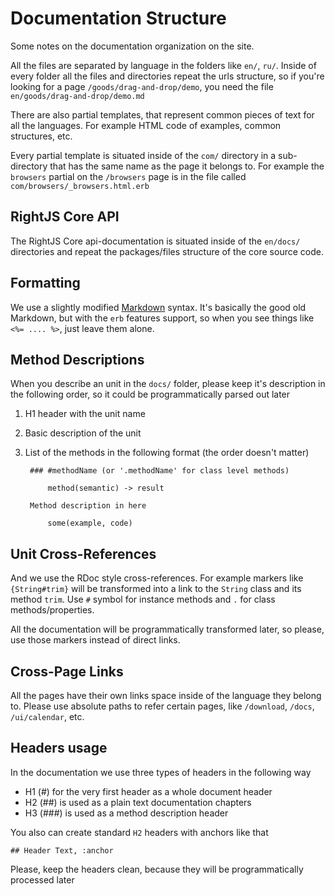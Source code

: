 # Documentation Structure

Some notes on the documentation organization on the site.

All the files are separated by language in the folders like `en/`, `ru/`.
Inside of every folder all the files and directories repeat the urls structure,
so if you're looking for a page `/goods/drag-and-drop/demo`, you need the file
`en/goods/drag-and-drop/demo.md`

There are also partial templates, that represent common pieces of text
for all the languages. For example HTML code of examples, common structures, etc.

Every partial template is situated inside of the `com/` directory in a sub-directory
that has the same name as the page it belongs to. For example the `browsers` partial
on the `/browsers` page is in the file called `com/browsers/_browsers.html.erb`

## RightJS Core API

The RightJS Core api-documentation is situated inside of the `en/docs/` directories
and repeat the packages/files structure of the core source code.


## Formatting

We use a slightly modified [Markdown](http://maruku.rubyforge.org/markdown_syntax.html)
syntax. It's basically the good old Markdown, but with the `erb` features support, so
when you see things like `<%= .... %>`, just leave them alone.


## Method Descriptions

When you describe an unit in the `docs/` folder, please keep it's description in
the following order, so it could be programmatically parsed out later

1. H1 header with the unit name
2. Basic description of the unit
3. List of the methods in the following format (the order doesn't matter)

        ### #methodName (or '.methodName' for class level methods)
        
            method(semantic) -> result
        
        Method description in here
        
            some(example, code)

## Unit Cross-References

And we use the RDoc style cross-references. For example markers like `{String#trim}`
will be transformed into a link to the `String` class and its method `trim`. Use
`#` symbol for instance methods and `.` for class methods/properties.

All the documentation will be programmatically transformed later, so please,
use those markers instead of direct links.


## Cross-Page Links

All the pages have their own links space inside of the language they belong to.
Please use absolute paths to refer certain pages, like `/download`, `/docs`,
`/ui/calendar`, etc.


## Headers usage

In the documentation we use three types of headers in the following way

* H1 (#) for the very first header as a whole document header
* H2 (##) is used as a plain text documentation chapters
* H3 (###) is used as a method description header

You also can create standard `H2` headers with anchors like that

    ## Header Text, :anchor

Please, keep the headers clean, because they will be programmatically processed later




